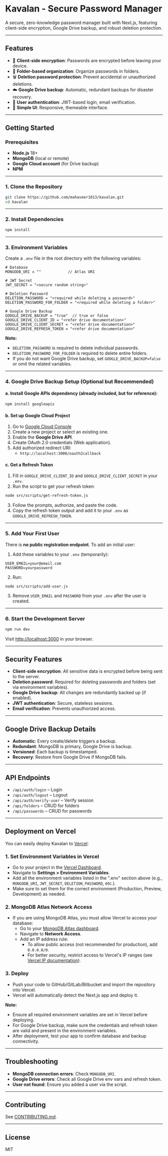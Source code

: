 # Kavalan - Secure Password Manager

A secure, zero-knowledge password manager built with Next.js, featuring client-side encryption, Google Drive backup, and robust deletion protection.

---

## Features

- 🔐 **Client-side encryption**: Passwords are encrypted before leaving your device.
- 📁 **Folder-based organization**: Organize passwords in folders.
- 🗑️ **Deletion password protection**: Prevent accidental or unauthorized deletions.
- ☁️ **Google Drive backup**: Automatic, redundant backups for disaster recovery.
- 👤 **User authentication**: JWT-based login, email verification.
- 🎨 **Simple UI**: Responsive, themeable interface.

---

## Getting Started

### Prerequisites

- **Node.js** 18+
- **MongoDB** (local or remote)
- **Google Cloud account** (for Drive backup)
- **NPM**

---

### 1. Clone the Repository

```bash
git clone https://github.com/mahaveer1013/kavalan.git
cd kavalan
```

---

### 2. Install Dependencies

```bash
npm install
```

---

### 3. Environment Variables

Create a `.env` file in the root directory with the following variables:

```env
# Database
MONGODB_URI = ""            // Atlas URI

# JWT Secret
JWT_SECRET = "<secure random string>"

# Deletion Password
DELETION_PASSWORD = "<required while deleting a password>"
DELETION_PASSWORD_FOR_FOLDER = "<required while deleting a folder>"

# Google Drive Backup
GOOGLE_DRIVE_BACKUP = "true"  // true or false
GOOGLE_DRIVE_CLIENT_ID = "<refer drive documentation>"
GOOGLE_DRIVE_CLIENT_SECRET = "<refer drive documentation>"
GOOGLE_DRIVE_REFRESH_TOKEN = "<refer drive documentation>"
```

**Note:**
- `DELETION_PASSWORD` is required to delete individual passwords.
- `DELETION_PASSWORD_FOR_FOLDER` is required to delete entire folders.
- If you do not want Google Drive backup, set `GOOGLE_DRIVE_BACKUP=false` or omit the related variables.

---

### 4. Google Drive Backup Setup (Optional but Recommended)

#### a. Install Google APIs dependency (already included, but for reference):

```bash
npm install googleapis
```

#### b. Set up Google Cloud Project

1. Go to [Google Cloud Console](https://console.cloud.google.com/)
2. Create a new project or select an existing one.
3. Enable the **Google Drive API**.
4. Create OAuth 2.0 credentials (Web application).
5. Add authorized redirect URI:
   - `http://localhost:3000/oauth2callback`

#### c. Get a Refresh Token

1. Fill in `GOOGLE_DRIVE_CLIENT_ID` and `GOOGLE_DRIVE_CLIENT_SECRET` in your `.env`.
2. Run the script to get your refresh token:

```bash
node src/scripts/get-refresh-token.js
```

3. Follow the prompts, authorize, and paste the code.
4. Copy the refresh token output and add it to your `.env` as `GOOGLE_DRIVE_REFRESH_TOKEN`.

---

### 5. Add Your First User

There is **no public registration endpoint**. To add an initial user:

1. Add these variables to your `.env` (temporarily):

```env
USER_EMAIL=your@email.com
PASSWORD=yourpassword
```

2. Run:

```bash
node src/scripts/add-user.js
```

3. Remove `USER_EMAIL` and `PASSWORD` from your `.env` after the user is created.

---

### 6. Start the Development Server

```bash
npm run dev
```

Visit [http://localhost:3000](http://localhost:3000) in your browser.

---

## Security Features

- **Client-side encryption**: All sensitive data is encrypted before being sent to the server.
- **Deletion password**: Required for deleting passwords and folders (set via environment variables).
- **Google Drive backup**: All changes are redundantly backed up (if enabled).
- **JWT authentication**: Secure, stateless sessions.
- **Email verification**: Prevents unauthorized access.

---

## Google Drive Backup Details

- **Automatic**: Every create/delete triggers a backup.
- **Redundant**: MongoDB is primary, Google Drive is backup.
- **Versioned**: Each backup is timestamped.
- **Recovery**: Restore from Google Drive if MongoDB fails.

---

## API Endpoints

- `/api/auth/login` – Login
- `/api/auth/logout` – Logout
- `/api/auth/verify-user` – Verify session
- `/api/folders` – CRUD for folders
- `/api/passwords` – CRUD for passwords

---

## Deployment on Vercel

You can easily deploy Kavalan to [Vercel](https://vercel.com/):

### 1. Set Environment Variables in Vercel

- Go to your project in the [Vercel Dashboard](https://vercel.com/dashboard).
- Navigate to **Settings > Environment Variables**.
- Add all the environment variables listed in the ".env" section above (e.g., `MONGODB_URI`, `JWT_SECRET`, `DELETION_PASSWORD`, etc.).
- Make sure to set them for the correct environment (Production, Preview, Development) as needed.

### 2. MongoDB Atlas Network Access

- If you are using MongoDB Atlas, you must allow Vercel to access your database:
  - Go to your [MongoDB Atlas dashboard](https://cloud.mongodb.com/).
  - Navigate to **Network Access**.
  - Add an IP address rule:
    - To allow public access (not recommended for production), add `0.0.0.0/0`.
    - For better security, restrict access to Vercel's IP ranges (see [Vercel IP documentation](https://vercel.com/docs/edge-network/regions#vercel-ip-addresses)).

### 3. Deploy

- Push your code to GitHub/GitLab/Bitbucket and import the repository into Vercel.
- Vercel will automatically detect the Next.js app and deploy it.

**Note:**
- Ensure all required environment variables are set in Vercel before deploying.
- For Google Drive backup, make sure the credentials and refresh token are valid and present in the environment variables.
- After deployment, test your app to confirm database and backup connectivity.

---

## Troubleshooting

- **MongoDB connection errors**: Check `MONGODB_URI`.
- **Google Drive errors**: Check all Google Drive env vars and refresh token.
- **User not found**: Ensure you added a user via the script.

---

## Contributing

See [CONTRIBUTING.md](CONTRIBUTING.md).

---

## License

MIT
